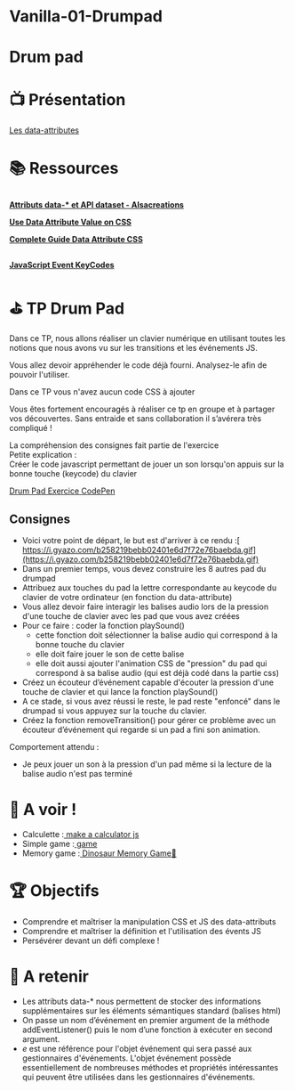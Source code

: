 # Vanilla-01-Drumpad



# Drum pad 




# 📺 Présentation


  [Les data-attributes](https://docs.google.com/presentation/d/1dagYqd5kkySCGKv0S-BZ4xJoeHKpkmwKqf2tWztYEjI/edit?copiedFromTrash#slide=id.g74777a247d_0_602)


# 📚️ Ressources


## 
**[Attributs data-* et API dataset - Alsacreations](https://www.alsacreations.com/article/lire/1397-attributs-data-et-api.html)**

**[Use Data Attribute Value on CSS](https://css-tricks.com/css-attr-function-got-nothin-custom-properties/)**

**[Complete Guide Data Attribute CSS](https://css-tricks.com/a-complete-guide-to-data-attributes/)**


## 

  **[JavaScript Event KeyCodes](https://keycode.info/)**


## 


# ⛳ TP Drum Pad

Dans ce TP, nous allons réaliser un clavier numérique en utilisant toutes les notions que nous avons vu sur les transitions et les événements JS.

Vous allez devoir appréhender le code déjà fourni. Analysez-le afin de pouvoir l'utiliser.

Dans ce TP vous n'avez aucun code CSS à ajouter

Vous êtes fortement encouragés à réaliser ce tp en groupe et à partager vos découvertes. Sans entraide et sans collaboration il s’avérera très compliqué !

La compréhension des consignes fait partie de l'exercice \
Petite explication :  \
Créer le code javascript permettant de jouer un son lorsqu'on appuis sur la bonne touche (keycode) du clavier

[Drum Pad Exercice CodePen](https://codepen.io/PedroIdmkr/pen/oOjNqb)


## 


## **Consignes**



* Voici votre point de départ, le but est d'arriver à ce rendu :[ https://i.gyazo.com/b258219bebb02401e6d7f72e76baebda.gif](https://i.gyazo.com/b258219bebb02401e6d7f72e76baebda.gif)
* Dans un premier temps, vous devez construire les 8 autres pad du drumpad
* Attribuez aux touches du pad la lettre correspondante au keycode du clavier de votre ordinateur (en fonction du data-attribute)
* Vous allez devoir faire interagir les balises audio lors de la pression d'une touche de clavier avec les pad que vous avez créées
* Pour ce faire : coder la fonction playSound()
    * cette fonction doit sélectionner la balise audio qui correspond à la bonne touche du clavier
    * elle doit faire jouer le son de cette balise
    * elle doit aussi ajouter l'animation CSS de "pression" du pad qui correspond à sa balise audio (qui est déjà codé dans la partie css)
* Créez un écouteur d’événement capable d'écouter la pression d'une touche de clavier et qui lance la fonction playSound()
* A ce stade, si vous avez réussi le reste, le pad reste "enfoncé" dans le drumpad si vous appuyez sur la touche du clavier.
* Créez la fonction removeTransition() pour gérer ce problème avec un écouteur d’événement qui regarde si un pad a fini son animation.

Comportement attendu :



* Je peux jouer un son à la pression d'un pad même si la lecture de la balise audio n'est pas terminé


# 👀 A voir !



* Calculette :[ make a calculator js](https://codepen.io/thaont0810/pen/oPyvKO)
* Simple game :[ game](https://codepen.io/arshdkhn1/pen/QKkvJv)
* Memory game :[ Dinosaur Memory Game🦖](https://codepen.io/dazulu/pen/rQQpgY)


# 🏆 Objectifs



* Comprendre et maîtriser la manipulation CSS et JS des data-attributs
* Comprendre et maîtriser la définition et l'utilisation des évents JS
* Persévérer devant un défi complexe !


# 🧠 A retenir



* Les attributs data-* nous permettent de stocker des informations supplémentaires sur les éléments sémantiques standard (balises html)
* On passe un nom d’événement en premier argument de la méthode addEventListener() puis le nom d’une fonction à exécuter en second argument.
* _e_ est une référence pour l'objet événement qui sera passé aux gestionnaires d'événements. L'objet événement possède essentiellement de nombreuses méthodes et propriétés intéressantes qui peuvent être utilisées dans les gestionnaires d'événements.
